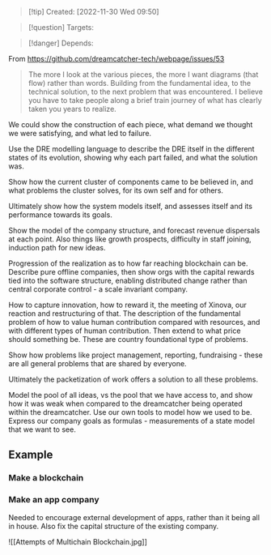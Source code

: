 >[!tip] Created: [2022-11-30 Wed 09:50]

>[!question] Targets: 

>[!danger] Depends: 

From https://github.com/dreamcatcher-tech/webpage/issues/53
> The more I look at the various pieces, the more I want diagrams (that flow) rather than words. Building from the fundamental idea, to the technical solution, to the next problem that was encountered. I believe you have to take people along a brief train journey of what has clearly taken you years to realize.

We could show the construction of each piece, what demand we thought we were satisfying, and what led to failure.

Use the DRE modelling language to describe the DRE itself in the different states of its evolution, showing why each part failed, and what the solution was.

Show how the current cluster of components came to be believed in, and what problems the cluster solves, for its own self and for others.

Ultimately show how the system models itself, and assesses itself and its performance towards its goals.

Show the model of the company structure, and forecast revenue dispersals at each point.  Also things like growth prospects, difficulty in staff joining, induction path for new ideas.

Progression of the realization as to how far reaching blockchain can be.  Describe pure offline companies, then show orgs with the capital rewards tied into the software structure, enabling distributed change rather than central corporate control - a scale invariant company.

How to capture innovation, how to reward it, the meeting of Xinova, our reaction and restructuring of that.  The description of the fundamental problem of how to value human contribution compared with resources, and with different types of human contribution.  Then extend to what price should something be.  These are country foundational type of problems.

Show how problems like project management, reporting, fundraising - these are all general problems that are shared by everyone.

Ultimately the packetization of work offers a solution to all these problems.

Model the pool of all ideas, vs the pool that we have access to, and show how it was weak when compared to the dreamcatcher being operated within the dreamcatcher.  Use our own tools to model how we used to be.  Express our company goals as formulas - measurements of a state model that we want to see.

## Example
### Make a blockchain

### Make an app company
Needed to encourage external development of apps, rather than it being all in house.  Also fix the capital structure of the existing company.

![[Attempts of Multichain Blockchain.jpg]]